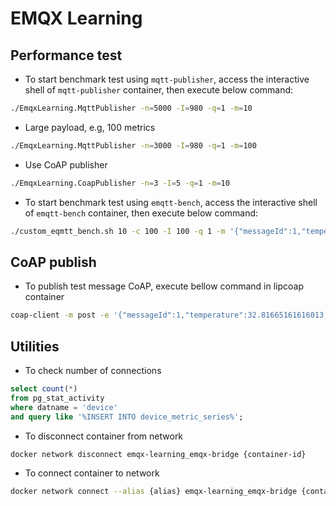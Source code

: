 # EMQX Learning

## Performance test
+ To start benchmark test using `mqtt-publisher`, access the interactive shell of `mqtt-publisher` container, then execute below command:
```sh
./EmqxLearning.MqttPublisher -n=5000 -I=980 -q=1 -m=10
```
+ Large payload, e.g, 100 metrics
```sh
./EmqxLearning.MqttPublisher -n=3000 -I=980 -q=1 -m=100
```
+ Use CoAP publisher
```sh
./EmqxLearning.CoapPublisher -n=3 -I=5 -q=1 -m=10
```
+ To start benchmark test using `emqtt-bench`, access the interactive shell of `emqtt-bench` container, then execute below command:
```sh
./custom_eqmtt_bench.sh 10 -c 100 -I 100 -q 1 -m '{"messageId":1,"temperature":32.81665161616013,"humidity":71.98951628617453,"deviceId":"DB","timestamp":1679898067325,"ack":true,"snr":9,"txt":"text"}'
```

## CoAP publish
+ To publish test message CoAP, execute bellow command in lipcoap container
```sh
coap-client -m post -e '{"messageId":1,"temperature":32.81665161616013,"humidity":71.98951628617453,"deviceId":"DB","timestamp":1679898067325,"ack":true,"snr":9,"txt":"text"}' "coap://emqx1/ps/projectId/1/devices/1/telemetry?qos=1"
```

## Utilities
+ To check number of connections
```sql
select count(*)
from pg_stat_activity
where datname = 'device'
and query like '%INSERT INTO device_metric_series%';
```
+ To disconnect container from network
```sh
docker network disconnect emqx-learning_emqx-bridge {container-id}
```
+ To connect container to network
```sh
docker network connect --alias {alias} emqx-learning_emqx-bridge {container-id}
```